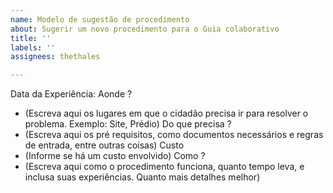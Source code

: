 ```yaml
---
name: Modelo de sugestão de procedimento
about: Sugerir um novo procedimento para o Guia colaborativo
title: ''
labels: ''
assignees: thethales

---
```


Data da Experiência:
Aonde ?
- (Escreva aqui os lugares em que o cidadão precisa ir para resolver o problema. Exemplo: Site, Prédio)
Do que precisa ?
- (Escreva aqui os pré requisitos, como documentos necessários e regras de entrada, entre outras coisas)
Custo 
- (Informe se há um custo envolvido)
Como ?
- (Escreva aqui como o procedimento funciona, quanto tempo leva, e inclusa suas experiências. Quanto mais detalhes melhor)
